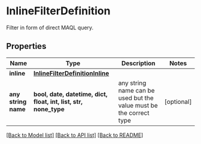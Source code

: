 # InlineFilterDefinition

Filter in form of direct MAQL query.

## Properties
Name | Type | Description | Notes
------------ | ------------- | ------------- | -------------
**inline** | [**InlineFilterDefinitionInline**](InlineFilterDefinitionInline.md) |  | 
**any string name** | **bool, date, datetime, dict, float, int, list, str, none_type** | any string name can be used but the value must be the correct type | [optional]

[[Back to Model list]](../README.md#documentation-for-models) [[Back to API list]](../README.md#documentation-for-api-endpoints) [[Back to README]](../README.md)


